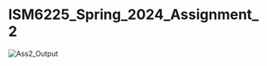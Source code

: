 # ISM6225_Spring_2024_Assignment_2

![Ass2_Output](https://github.com/user-attachments/assets/4301e896-c31a-45a5-ba97-56880cc5cdbe)

